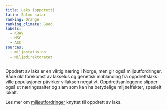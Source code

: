 ```yaml
---
title: Laks (oppdrett)
latin: Salmo salar
ranking: Orange
ranking_climate: Good
labels:
  - KRAV
  - MSC
  - ASC
sources: 
  - miljøstatus.no
  - Miljødirektoratet
---
```

Oppdrett av laks er en viktig næring i Norge, men gir også miljøutfordringer. Både økt forekomst av lakselus og genetisk innblanding fra oppdrettslaks i ville populasjoner påvirker villaksen negativt. Oppdrettsanleggene slipper også ut næringssalter og slam som kan ha betydelige miljøeffekter, spesielt lokalt.

Les mer om [miljøutfordringer](http://www.miljostatus.no/Tema/Hav-og-kyst/Fiskeoppdrett/) knyttet til oppdrett av laks.